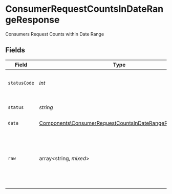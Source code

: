 # ConsumerRequestCountsInDateRangeResponse

Consumers Request Counts within Date Range


## Fields

| Field                                                                                                                              | Type                                                                                                                               | Required                                                                                                                           | Description                                                                                                                        | Example                                                                                                                            |
| ---------------------------------------------------------------------------------------------------------------------------------- | ---------------------------------------------------------------------------------------------------------------------------------- | ---------------------------------------------------------------------------------------------------------------------------------- | ---------------------------------------------------------------------------------------------------------------------------------- | ---------------------------------------------------------------------------------------------------------------------------------- |
| `statusCode`                                                                                                                       | *int*                                                                                                                              | :heavy_check_mark:                                                                                                                 | HTTP Response Status Code                                                                                                          | 200                                                                                                                                |
| `status`                                                                                                                           | *string*                                                                                                                           | :heavy_check_mark:                                                                                                                 | HTTP Response Status                                                                                                               | OK                                                                                                                                 |
| `data`                                                                                                                             | [Components\ConsumerRequestCountsInDateRangeResponseData](../../Models/Components/ConsumerRequestCountsInDateRangeResponseData.md) | :heavy_check_mark:                                                                                                                 | N/A                                                                                                                                |                                                                                                                                    |
| `raw`                                                                                                                              | array<string, *mixed*>                                                                                                             | :heavy_minus_sign:                                                                                                                 | Raw response from the integration when raw=true query param is provided                                                            |                                                                                                                                    |
